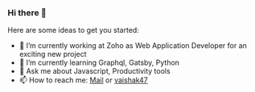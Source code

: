 ### Hi there 👋

Here are some ideas to get you started:

- 🔭 I’m currently working at Zoho as Web Application Developer for an exciting new project
- 🌱 I’m currently learning Graphql, Gatsby, Python
- 💬 Ask me about Javascript, Productivity tools 
- 📫 How to reach me: [Mail](mailto:kvaishak007@gmail.com) or [vaishak47](https://twitter.com/vaishak47)

<!--START_SECTION:waka-->
<!--END_SECTION:waka-->
